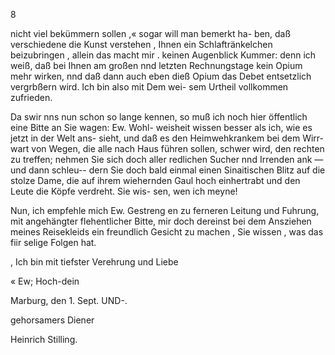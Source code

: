 8

nicht viel bekümmern sollen ,« sogar will man bemerkt ha-
ben, daß verschiedene die Kunst verstehen , Ihnen ein
Schlaftränkelchen beizubringen , allein das macht mir
. keinen Augenblick Kummer: denn ich weiß, daß bei Ihnen
am großen nnd letzten Rechnungstage kein Opium mehr
wirken, nnd daß dann auch eben dieß Opium das Debet
entsetzlich vergrbßern wird. Ich bin also mit Dem wei-
sem Urtheil vollkommen zufrieden.

Da swir nns nun schon so lange kennen, so muß ich
noch hier öffentlich eine Bitte an Sie wagen: Ew. Wohl-
weisheit wissen besser als ich, wie es jetzt in der Welt ans-
sieht, und daß es den Heimwehkrankem bei dem Wirr-
wart von Wegen, die alle nach Haus führen sollen, schwer
wird, den rechten zu treffen; nehmen Sie sich doch aller
redlichen Sucher nnd Irrenden ank — und dann schleu--
dern Sie doch bald einmal einen Sinaitischen Blitz
auf die stolze Dame, die auf ihrem wiehernden Gaul hoch
einhertrabt und den Leute die Köpfe verdreht. Sie wis-
sen, wen ich meyne!

Nun, ich empfehle mich Ew. Gestreng en zu ferneren
Leitung und Fuhrung, mit angehängter flehentlicher Bitte,
mir doch dereinst bei dem Ansziehen meines Reisekleids
ein freundlich Gesicht zu machen , Sie wissen , was das
fiir selige Folgen hat.

, Ich bin mit tiefster Verehrung und Liebe

« Ew; Hoch-dein

Marburg, den 1. Sept. UND-.

gehorsamers Diener

Heinrich Stilling.

